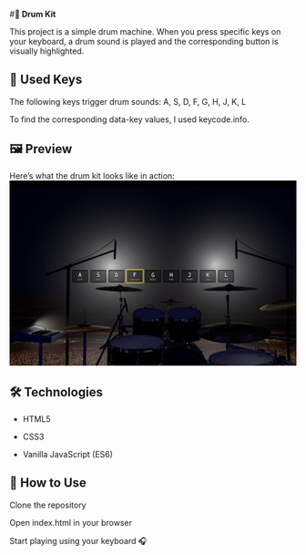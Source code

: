 #**🥁 Drum Kit**

This project is a simple drum machine.
When you press specific keys on your keyboard, a drum sound is played and the corresponding button is visually highlighted.

## 🎹 Used Keys
The following keys trigger drum sounds:
A, S, D, F, G, H, J, K, L

To find the corresponding data-key values, I used keycode.info.

## 🖼️ Preview
Here’s what the drum kit looks like in action:
![Drum Kit Preview](icons/PreviewDK.png)

## 🛠️ Technologies
* HTML5

* CSS3

* Vanilla JavaScript (ES6)

## 🚀 How to Use
Clone the repository

Open index.html in your browser

Start playing using your keyboard 🎧

